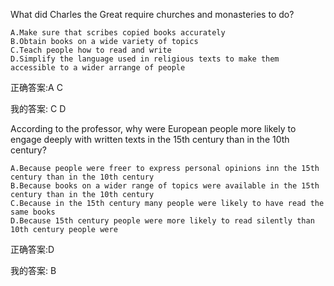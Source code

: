 What did Charles the Great require churches and monasteries to do?

    A.Make sure that scribes copied books accurately
    B.Obtain books on a wide variety of topics
    C.Teach people how to read and write
    D.Simplify the language used in religious texts to make them accessible to a wider arrange of people

正确答案:A C

我的答案: C D

According to the professor, why were European people more likely to engage deeply with written texts in the 15th century than in the 10th century?

    A.Because people were freer to express personal opinions inn the 15th century than in the 10th century
    B.Because books on a wider range of topics were available in the 15th century than in the 10th century
    C.Because in the 15th century many people were likely to have read the same books
    D.Because 15th century people were more likely to read silently than 10th century people were

正确答案:D

我的答案: B